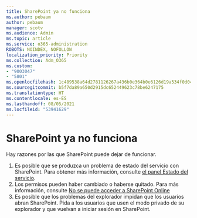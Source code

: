 ```yaml
---
title: SharePoint ya no funciona
ms.author: pebaum
author: pebaum
manager: scotv
ms.audience: Admin
ms.topic: article
ms.service: o365-administration
ROBOTS: NOINDEX, NOFOLLOW
localization_priority: Priority
ms.collection: Adm_O365
ms.custom:
- "9003047"
- "5801"
ms.openlocfilehash: 1c489538a64d2781126267a436b0e364b0e6126d19a534f0d04c69d5a3ec341f
ms.sourcegitcommit: b5f7da89a650d2915dc652449623c78be6247175
ms.translationtype: HT
ms.contentlocale: es-ES
ms.lasthandoff: 08/05/2021
ms.locfileid: "53941629"
---
```

# <a name="sharepoint-is-no-longer-working"></a>SharePoint ya no funciona

Hay razones por las que SharePoint puede dejar de funcionar.

1. Es posible que se produzca un problema de estado del servicio con SharePoint. Para obtener más información, consulte [el panel Estado del servicio](https://admin.microsoft.com/AdminPortal/Home#/servicehealth).
2. Los permisos pueden haber cambiado o haberse quitado. Para más información, consulte [No se puede acceder a SharePoint Online](https://docs.microsoft.com/sharepoint/troubleshoot/sharing-and-permissions/sharepoint-online-inaccessible)
3. Es posible que los problemas del explorador impidan que los usuarios abran SharePoint. Pida a los usuarios que usen el modo privado de su explorador y que vuelvan a iniciar sesión en SharePoint.